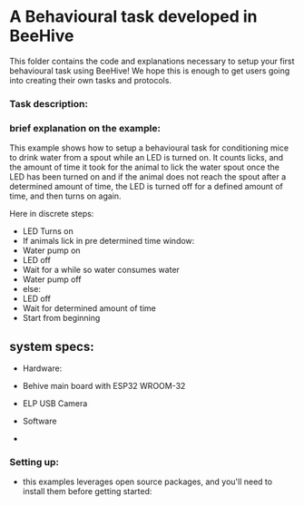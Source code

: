 # A Behavioural task developed in BeeHive

This folder contains the code and explanations necessary to setup your first behavioural task using BeeHive!
We hope this is enough to get users going into creating their own tasks and protocols. 

### Task description:



### brief explanation on the example:
This example shows how to setup a behavioural task for conditioning mice to drink water from a spout while an LED is turned on. It counts licks, and the amount of time it took for the animal to lick the water spout once the LED has been turned on and if the animal does not reach the spout after a determined amount of time, the LED is turned off for a defined amount of time, and then turns on again. 

Here in discrete steps:
- LED Turns on
 - If animals lick in pre determined time window:
  - Water pump on
  - LED off
  - Wait for a while so water consumes water
  - Water pump off
 - else:
  - LED off
  - Wait for determined amount of time
 - Start from beginning




## system specs:
- Hardware:
 - Behive main board with ESP32 WROOM-32
 - ELP USB Camera

- Software
 -  

### Setting up:

- this examples leverages open source packages, and you'll need to install them before getting started: